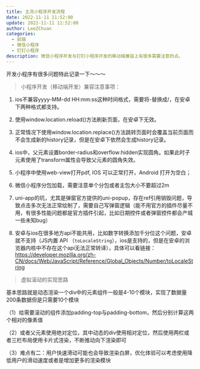 ```yaml
---
title: 主流小程序开发流程
date: 2022-11-11 11:52:00
update: 2022-11-11 11:52:00
author: LeeZChuan
categories:
  - 前端
  - 微信小程序
  - 钉钉小程序
description: 微信小程序开发与钉钉小程序开发的移动端兼容上有很多需要注意的点。
---
```


开发小程序有很多问题特此记录一下～～～

> 小程序开发（移动端开发）兼容注意事项：

1. ios不兼容yyyy-MM-dd HH:mm:ss这种时间格式，需要将-替换成/，在安卓下两种格式都支持。
2. 使用window.location.reload()方法刷新页面，在安卓下无效。
3. 正常情况下使用window.location.replace()方法跳转页面时会覆盖当前页面而不会生成新的history记录，但是在安卓下依然会生成history记录。
4. ios中，父元素设置border-radius和overflow:hidden实现圆角。如果此时子元素使用了transform属性会导致父元素的圆角失效。

5. 小程序中使用web-view打开pdf, IOS 可以正常打开，Android 打开为空白；
6. 微信小程序分包加载，需要注意单个分包或者主包大小不要超过2m
7. uni-app的坑，尤其是弹窗官方提供的uni-popup，存在ref引用销毁问题，导致点击多次无法正常绘制了，需要自己写弹窗逻辑（能不用官方的插件尽量不用，有很多性能问题都是官方插件引起，比如日期控件或者弹窗控件都会产城一些未知bug）
8. 安卓与ios在很多地方api不能共用，比如数字转换添加千分位这个问题，安卓就不支持（JS内置 API （`toLocaleString`），ios是支持的，但是在安卓的浏览器内核中不存在这个api无法正常转译），具体可以看链接：https://developer.mozilla.org/zh-CN/docs/Web/JavaScript/Reference/Global_Objects/Number/toLocaleString

> 虚拟滚动的实现思路

基本思路就是动态渲染一个div中的元素组件一般是4-10个模块，实现了数据量200条数据但是只需要10个模块

（1）给需要滚动的组件添加padding-top与padding-bottom，然后分别计算这两个相对的像素值

（2）或者父元素使用绝对定位，其中动态的div使用相对定位，然后使用两栏或者三栏布局使用卡片式渲染，不断推动向下渲染即可

（3）难点有二：用户快速滑动可能也会导致渲染白屏，优化体验可以考虑使用降低用户的滑动速度或者是增加更多的渲染模块

